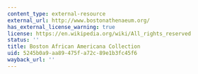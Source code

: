 ```yaml
---
content_type: external-resource
external_url: http://www.bostonathenaeum.org/
has_external_license_warning: true
license: https://en.wikipedia.org/wiki/All_rights_reserved
status: ''
title: Boston African Americana Collection
uid: 5245b0a9-aa89-475f-a72c-89e1b3fc45f6
wayback_url: ''
---
```

